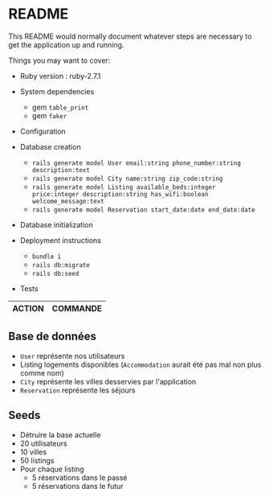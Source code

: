 # README

This README would normally document whatever steps are necessary to get the
application up and running.

Things you may want to cover:

* Ruby version : ruby-2.7.1

* System dependencies
  * gem `table_print`
  * gem `faker`

* Configuration

* Database creation
  * `rails generate model User email:string phone_number:string description:text`
  * `rails generate model City name:string zip_code:string`
  * `rails generate model Listing available_beds:integer price:integer description:string has_wifi:boolean welcome_message:text`
  * `rails generate model Reservation start_date:date end_date:date`

* Database initialization

* Deployment instructions
  * `bundle i`
  * `rails db:migrate`
  * `rails db:seed`

* Tests

|ACTION|COMMANDE|
|:---|:---|

## Base de données
- `User` représente nos utilisateurs
- Listing logements disponibles (`Accommodation` aurait été pas mal non plus comme nom)
- `City` représente les villes desservies par l'application
- `Reservation` représente les séjours

## Seeds
- Détruire la base actuelle
- 20 utilisateurs
- 10 villes
- 50 listings
- Pour chaque listing
  - 5 réservations dans le passé
  - 5 réservations dans le futur